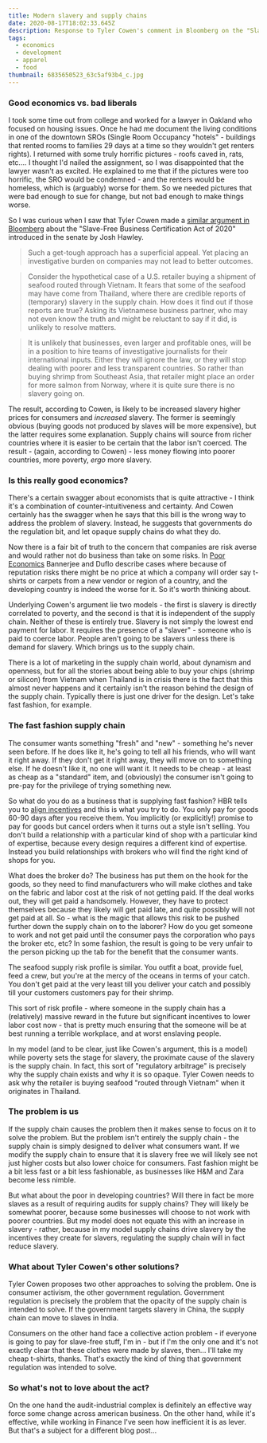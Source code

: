 ```yaml
---
title: Modern slavery and supply chains
date: 2020-08-17T18:02:33.645Z
description: Response to Tyler Cowen's comment in Bloomberg on the "Slave-free Business Act"
tags:
  - economics
  - development
  - apparel
  - food
thumbnail: 6835650523_63c5af93b4_c.jpg
---
```

### Good economics vs. bad liberals 

I took some time out from college and worked for a lawyer in Oakland who focused on housing issues. Once he had me document the living conditions in one of the downtown SROs (Single Room Occupancy "hotels" - buildings that rented rooms to families 29 days at a time so they wouldn't get renters rights). I returned with some truly horrific pictures - roofs caved in, rats, etc.... I thought I'd nailed the assignment, so I was disappointed that the lawyer wasn't as excited. He explained to me that if the pictures were too horrific, the SRO would be condemned - and the renters would be homeless, which is (arguably) worse for them. So we needed pictures that were bad enough to sue for change, but not bad enough to make things worse. 

So I was curious when I saw that Tyler Cowen made a [similar argument in Bloomberg](https://marginalrevolution.com/marginalrevolution/2020/08/how-not-to-fight-modern-day-slavery.html) about the "Slave-Free Business Certification Act of 2020" introduced in the senate by Josh Hawley.

> Such a get-tough approach has a superficial appeal. Yet placing an investigative burden on companies may not lead to better outcomes.

> Consider the hypothetical case of a U.S. retailer buying a shipment of seafood routed through Vietnam. It fears that some of the seafood may have come from Thailand, where there are credible reports of (temporary) slavery in the supply chain. How does it find out if those reports are true? Asking its Vietnamese business partner, who may not even know the truth and might be reluctant to say if it did, is unlikely to resolve matters.

> It is unlikely that businesses, even larger and profitable ones, will be in a position to hire teams of investigative journalists for their international inputs. Either they will ignore the law, or they will stop dealing with poorer and less transparent countries. So rather than buying shrimp from Southeast Asia, that retailer might place an order for more salmon from Norway, where it is quite sure there is no slavery going on.

The result, according to Cowen, is likely to be increased slavery higher prices for consumers and *increased* slavery. The former is seemingly obvious (buying goods not produced by slaves will be more expensive), but the latter requires some explanation. Supply chains will source from richer countries where it is easier to be certain that the labor isn't coerced. The result - (again, according to Cowen) - less money flowing into poorer countries, more poverty, *ergo* more slavery. 

### Is this really good economics? 

There's a certain swagger about economists that is quite attractive - I think it's a combination of counter-intuitiveness and certainty. And Cowen certainly has the swagger when he says that this bill is the wrong way to address the problem of slavery. Instead, he suggests that governments do the regulation bit, and let opaque supply chains do what they do.

Now there is a fair bit of truth to the concern that companies are risk averse and would rather not do business than take on some risks. In [Poor Economics](https://read.amazon.com/kp/embed?asin=B007CI81IQ&preview=newtab&linkCode=kpe&ref_=cm_sw_r_kb_dp_xkVoFbJ8FD9M2&tag=homechef01e-20) Bannerjee and Duflo describe cases where because of reputation risks there might be no price at which a company will order say t-shirts or carpets from a new vendor or region of a country, and the developing country is indeed the worse for it. So it's worth thinking about.

Underlying Cowen's argument lie two models - the first is slavery is directly correlated to poverty, and the second is that it is independent of the supply chain. Neither of these is entirely true. Slavery is not simply the lowest end payment for labor. It requires the presence of a "slaver" - someone who is paid to coerce labor. People aren't going to be slavers unless there is demand for slavery. Which brings us to the supply chain. 

There is a lot of marketing in the supply chain world, about dynamism and openness, but for all the stories about being able to buy your chips (shrimp or silicon) from Vietnam when Thailand is in crisis there is the fact that this almost never happens and it certainly isn't the reason behind the design of the supply chain. Typically there is just one driver for the design. Let's take fast fashion, for example. 

### The fast fashion supply chain

The consumer wants something "fresh" and "new" - something he's never seen before. If he does like it, he's going to tell all his friends, who will want it right away. If they don't get it right away, they will move on to something else. If he doesn't like it, no one will want it. It needs to be cheap - at least as cheap as a "standard" item, and (obviously) the consumer isn't going to pre-pay for the privilege of trying something new. 

So what do you do as a business that is supplying fast fashion? HBR tells you to [align incentives](https://hbr.org/2004/11/aligning-incentives-in-supply-chains) and this is what you try to do. You only pay for goods 60-90 days after you receive them. You implicitly (or explicitly!) promise to pay for goods but cancel orders when it turns out a style isn't selling. You don't build a relationship with a particular kind of shop with a particular kind of expertise, because every design requires a different kind of expertise. Instead you build relationships with brokers who will find the right kind of shops for you. 

What does the broker do? The business has put them on the hook for the goods, so they need to find manufacturers who will make clothes and take on the fabric and labor cost at the risk of not getting paid. If the deal works out, they will get paid a handsomely. However, they have to protect themselves because they likely will get paid late, and quite possibly will not get paid at all. So - what is the magic that allows this risk to be pushed further down the supply chain on to the laborer? How do you get someone to work and not get paid until the consumer pays the corporation who pays the broker etc, etc? In some fashion, the result is going to be very unfair to the person picking up the tab for the benefit that the consumer wants. 

The seafood supply risk profile is similar. You outfit a boat, provide fuel, feed a crew, but you're at the mercy of the oceans in terms of your catch. You don't get paid at the very least till you deliver your catch and possibly till your customers customers pay for their shrimp. 

This sort of risk profile - where someone in the supply chain has a (relatively) massive reward in the future but significant incentives to lower labor cost now - that is pretty much ensuring that the someone will be at best running a terrible workplace, and at worst enslaving people.

In my model (and to be clear, just like Cowen's argument, this is a model) while poverty sets the stage for slavery, the proximate cause of the slavery is the supply chain. In fact, this sort of "regulatory arbitrage" is precisely why the supply chain exists and why it is so opaque. Tyler Cowen needs to ask why the retailer is buying seafood "routed through Vietnam" when it originates in Thailand.

### The problem is us

If the supply chain causes the problem then it makes sense to focus on it to solve the problem. But the problem isn't entirely the supply chain - the supply chain is simply designed to deliver what consumers want. If we modify the supply chain to ensure that it is slavery free we will likely see not just higher costs but also lower choice for consumers. Fast fashion might be a bit less fast or a bit less fashionable, as businesses like H&M and Zara become less nimble. 

But what about the poor in developing countries? Will there in fact be more slaves as a result of requiring audits for supply chains?  They will likely be somewhat poorer, because some businesses will choose to not work with poorer countries. But my model does not equate this with an increase in slavery - rather, because in my model supply chains drive slavery by the incentives they create for slavers, regulating the supply chain will in fact reduce slavery.

### What about Tyler Cowen's other solutions? 
Tyler Cowen proposes two other approaches to solving the problem. One is consumer activism, the other government regulation. Government regulation is precisely the problem that the opacity of the supply chain is intended to solve. If the government targets slavery in China, the supply chain can move to slaves in India. 

Consumers on the other hand face a collective action problem - if everyone is going to pay for slave-free stuff, I'm in - but if I'm the only one and it's not exactly clear that these clothes were made by slaves, then... I'll take my cheap t-shirts, thanks. That's exactly the kind of thing that government regulation was intended to solve. 

### So what's not to love about the act? 
On the one hand the audit-industrial complex is definitely an effective way force some change across american business. On the other hand, while it's effective, while working in Finance I've seen how inefficient it is as lever. But that's a subject for a different blog post... 
 




